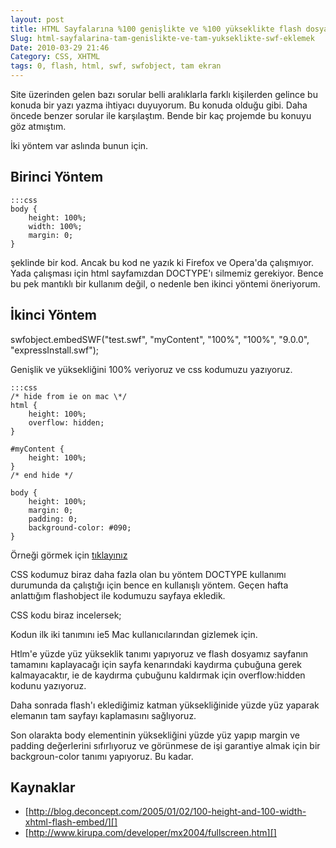 ```yaml
---
layout: post
title: HTML Sayfalarına %100 genişlikte ve %100 yükseklikte flash dosyaları eklemek
Slug: html-sayfalarina-tam-genislikte-ve-tam-yukseklikte-swf-eklemek
Date: 2010-03-29 21:46
Category: CSS, XHTML
tags: 0, flash, html, swf, swfobject, tam ekran
---
```


Site üzerinden gelen bazı sorular belli aralıklarla farklı kişilerden
gelince bu konuda bir yazı yazma ihtiyacı duyuyorum. Bu konuda olduğu
gibi. Daha öncede benzer sorular ile karşılaştım. Bende bir kaç projemde
bu konuyu göz atmıştım.

İki yöntem var aslında bunun için.

## Birinci Yöntem

	:::css
	body {
	    height: 100%;
	    width: 100%;
	    margin: 0;
	}

şeklinde bir kod. Ancak bu kod ne yazık ki Firefox ve Opera'da
çalışmıyor. Yada çalışması için html sayfamızdan DOCTYPE'ı silmemiz
gerekiyor. Bence bu pek mantıklı bir kullanım değil, o nedenle ben
ikinci yöntemi öneriyorum.

## İkinci Yöntem

swfobject.embedSWF("test.swf", "myContent", "100%", "100%", "9.0.0",
"expressInstall.swf");

Genişlik ve yüksekliğini 100% veriyoruz ve css kodumuzu yazıyoruz.

	:::css
	/* hide from ie on mac \*/
	html {
	    height: 100%;
	    overflow: hidden;
	}

	#myContent {
	    height: 100%;
	}
	/* end hide */

	body {
	    height: 100%;
	    margin: 0;
	    padding: 0;
	    background-color: #090;
	}

Örneği görmek için [tıklayınız][]

CSS kodumuz biraz daha fazla olan bu yöntem DOCTYPE kullanımı durumunda
da çalıştığı için bence en kullanışlı yöntem. Geçen hafta anlattığım
flashobject ile kodumuzu sayfaya ekledik.

CSS kodu biraz incelersek;

Kodun ilk iki tanımını ie5 Mac kullanıcılarından gizlemek için.

Htlm'e yüzde yüz yükseklik tanımı yapıyoruz ve flash dosyamız sayfanın
tamamını kaplayacağı için sayfa kenarındaki kaydırma çubuğuna gerek
kalmayacaktır, ie de kaydırma çubuğunu kaldırmak için overflow:hidden
kodunu yazıyoruz.

Daha sonrada flash'ı eklediğimiz katman yüksekliğinide yüzde yüz yaparak
elemanın tam sayfayı kaplamasını sağlıyoruz.

Son olarakta body elementinin yüksekliğini yüzde yüz yapıp margin ve
padding değerlerini sıfırlıyoruz ve görünmese de işi garantiye almak
için bir backgroun-color tanımı yapıyoruz. Bu kadar.

## Kaynaklar

-   [http://blog.deconcept.com/2005/01/02/100-height-and-100-width-xhtml-flash-embed/][]
-   [http://www.kirupa.com/developer/mx2004/fullscreen.htm][]

  [tıklayınız]: /dokumanlar/tamekran_flash/tamekran.html
  [http://blog.deconcept.com/2005/01/02/100-height-and-100-width-xhtml-flash-embed/]: http://blog.deconcept.com/2005/01/02/100-height-and-100-width-xhtml-flash-embed/
  [http://www.kirupa.com/developer/mx2004/fullscreen.htm]: http://www.kirupa.com/developer/mx2004/fullscreen.htm
